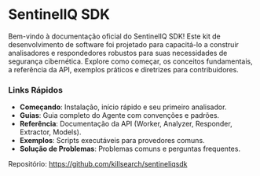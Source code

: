 # SentinelIQ SDK

Bem-vindo à documentação oficial do SentinelIQ SDK! Este kit de desenvolvimento de software foi projetado para capacitá-lo a construir analisadores e respondedores robustos para suas necessidades de segurança cibernética. Explore como começar, os conceitos fundamentais, a referência da API, exemplos práticos e diretrizes para contribuidores.

### Links Rápidos

- **Começando**: Instalação, início rápido e seu primeiro analisador.
- **Guias**: Guia completo do Agente com convenções e padrões.
- **Referência**: Documentação da API (Worker, Analyzer, Responder, Extractor, Models).
- **Exemplos**: Scripts executáveis para provedores comuns.
- **Solução de Problemas**: Problemas comuns e perguntas frequentes.

Repositório: https://github.com/killsearch/sentineliqsdk
